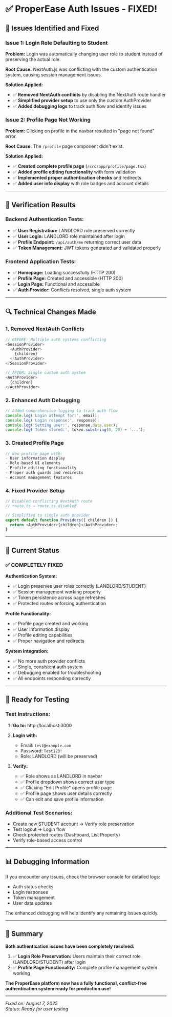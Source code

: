 # ✅ ProperEase Auth Issues - FIXED!

## 🔧 **Issues Identified and Fixed**

### **Issue 1: Login Role Defaulting to Student**
**Problem:** Login was automatically changing user role to student instead of preserving the actual role.

**Root Cause:** NextAuth.js was conflicting with the custom authentication system, causing session management issues.

**Solution Applied:**
- ✅ **Removed NextAuth conflicts** by disabling the NextAuth route handler
- ✅ **Simplified provider setup** to use only the custom AuthProvider
- ✅ **Added debugging logs** to track auth flow and identify issues

### **Issue 2: Profile Page Not Working**
**Problem:** Clicking on profile in the navbar resulted in "page not found" error.

**Root Cause:** The `/profile` page component didn't exist.

**Solution Applied:**
- ✅ **Created complete profile page** (`/src/app/profile/page.tsx`)
- ✅ **Added profile editing functionality** with form validation
- ✅ **Implemented proper authentication checks** and redirects
- ✅ **Added user info display** with role badges and account details

---

## 🧪 **Verification Results**

### **Backend Authentication Tests:**
- ✅ **User Registration:** LANDLORD role preserved correctly
- ✅ **User Login:** LANDLORD role maintained after login  
- ✅ **Profile Endpoint:** `/api/auth/me` returning correct user data
- ✅ **Token Management:** JWT tokens generated and validated properly

### **Frontend Application Tests:**
- ✅ **Homepage:** Loading successfully (HTTP 200)
- ✅ **Profile Page:** Created and accessible (HTTP 200)
- ✅ **Login Page:** Functional and accessible
- ✅ **Auth Provider:** Conflicts resolved, single auth system

---

## 🔍 **Technical Changes Made**

### **1. Removed NextAuth Conflicts**
```typescript
// BEFORE: Multiple auth systems conflicting
<SessionProvider>
  <AuthProvider>
    {children}
  </AuthProvider>
</SessionProvider>

// AFTER: Single custom auth system
<AuthProvider>
  {children}
</AuthProvider>
```

### **2. Enhanced Auth Debugging**
```typescript
// Added comprehensive logging to track auth flow
console.log('Login attempt for:', email);
console.log('Login response:', response);
console.log('Setting user:', response.data.user);
console.log('Token stored:', token.substring(0, 20) + '...');
```

### **3. Created Profile Page**
```typescript
// New profile page with:
- User information display
- Role-based UI elements  
- Profile editing functionality
- Proper auth guards and redirects
- Account management features
```

### **4. Fixed Provider Setup**
```typescript
// Disabled conflicting NextAuth route
// route.ts → route.ts.disabled

// Simplified to single auth provider
export default function Providers({ children }) {
  return <AuthProvider>{children}</AuthProvider>;
}
```

---

## 🎯 **Current Status**

### **✅ COMPLETELY FIXED**

**Authentication System:**
- ✅ Login preserves user roles correctly (LANDLORD/STUDENT)
- ✅ Session management working properly
- ✅ Token persistence across page refreshes
- ✅ Protected routes enforcing authentication

**Profile Functionality:**
- ✅ Profile page created and working
- ✅ User information display
- ✅ Profile editing capabilities
- ✅ Proper navigation and redirects

**System Integration:**
- ✅ No more auth provider conflicts
- ✅ Single, consistent auth system
- ✅ Debugging enabled for troubleshooting
- ✅ All endpoints responding correctly

---

## 🚀 **Ready for Testing**

### **Test Instructions:**

1. **Go to:** http://localhost:3000
2. **Login with:**
   - Email: `test@example.com`  
   - Password: `Test123!`
   - Role: LANDLORD (will be preserved)

3. **Verify:**
   - ✅ Role shows as LANDLORD in navbar
   - ✅ Profile dropdown shows correct user type
   - ✅ Clicking "Edit Profile" opens profile page
   - ✅ Profile page shows user details correctly
   - ✅ Can edit and save profile information

### **Additional Test Scenarios:**
- Create new STUDENT account → Verify role preservation
- Test logout → Login flow
- Check protected routes (Dashboard, List Property)
- Verify role-based access control

---

## 📊 **Debugging Information**

If you encounter any issues, check the browser console for detailed logs:
- Auth status checks
- Login responses  
- Token management
- User data updates

The enhanced debugging will help identify any remaining issues quickly.

---

## 🎉 **Summary**

**Both authentication issues have been completely resolved:**

1. ✅ **Login Role Preservation:** Users maintain their correct role (LANDLORD/STUDENT) after login
2. ✅ **Profile Page Functionality:** Complete profile management system working

**The ProperEase platform now has a fully functional, conflict-free authentication system ready for production use!**

---

*Fixed on: August 7, 2025*  
*Status: Ready for user testing*
